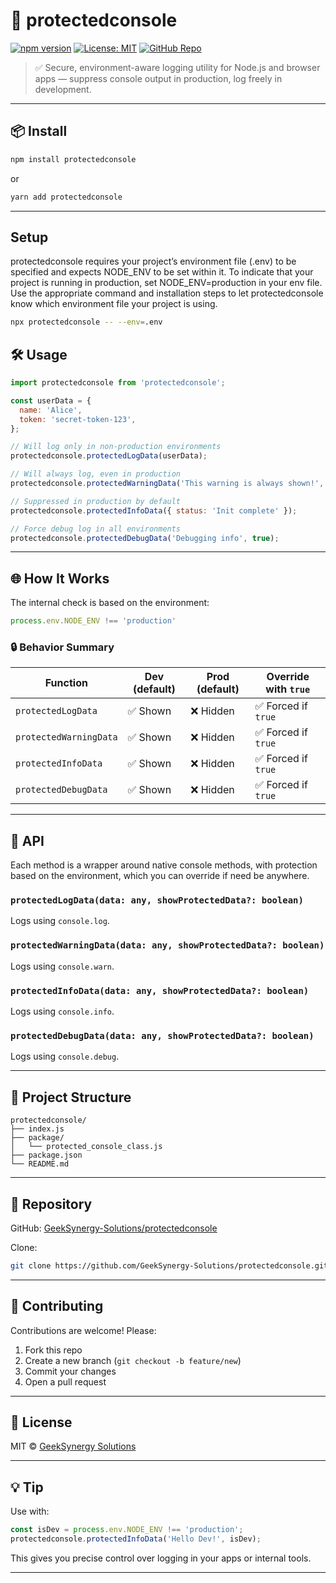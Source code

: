 # 🧼 protectedconsole

[![npm version](https://img.shields.io/npm/v/protectedconsole.svg)](https://www.npmjs.com/package/protectedconsole)
[![License: MIT](https://img.shields.io/badge/license-MIT-blue.svg)](https://opensource.org/licenses/MIT)
[![GitHub Repo](https://img.shields.io/badge/github-GeeksSynergy--Solutions%2Fprotectedconsole-blue?logo=github)](https://github.com/GeekSynergy-Solutions/protectedconsole)

> ✅ Secure, environment-aware logging utility for Node.js and browser apps — suppress console output in production, log freely in development.

---

## 📦 Install

```bash
npm install protectedconsole
```

or

```bash
yarn add protectedconsole
```

---

## Setup
protectedconsole requires your project’s environment file (.env) to be specified and expects NODE_ENV to be set within it. To indicate that your project is running in production, set NODE_ENV=production in your env file. Use the appropriate command and installation steps to let protectedconsole know which environment file your project is using.

```bash
npx protectedconsole -- --env=.env
```

## 🛠 Usage

```js
import protectedconsole from 'protectedconsole';

const userData = {
  name: 'Alice',
  token: 'secret-token-123',
};

// Will log only in non-production environments
protectedconsole.protectedLogData(userData);

// Will always log, even in production
protectedconsole.protectedWarningData('This warning is always shown!', true);

// Suppressed in production by default
protectedconsole.protectedInfoData({ status: 'Init complete' });

// Force debug log in all environments
protectedconsole.protectedDebugData('Debugging info', true);
```

---

## 🌐 How It Works

The internal check is based on the environment:

```js
process.env.NODE_ENV !== 'production'
```

### 🔒 Behavior Summary

| Function               | Dev (default) | Prod (default) | Override with `true` |
| ---------------------- | ------------- | -------------- | -------------------- |
| `protectedLogData`     | ✅ Shown       | ❌ Hidden       | ✅ Forced if `true`   |
| `protectedWarningData` | ✅ Shown       | ❌ Hidden       | ✅ Forced if `true`   |
| `protectedInfoData`    | ✅ Shown       | ❌ Hidden       | ✅ Forced if `true`   |
| `protectedDebugData`   | ✅ Shown       | ❌ Hidden       | ✅ Forced if `true`   |

---

## 🔧 API

Each method is a wrapper around native console methods, with protection based on the environment, which you can override if need be anywhere.

### `protectedLogData(data: any, showProtectedData?: boolean)`

Logs using `console.log`.

### `protectedWarningData(data: any, showProtectedData?: boolean)`

Logs using `console.warn`.

### `protectedInfoData(data: any, showProtectedData?: boolean)`

Logs using `console.info`.

### `protectedDebugData(data: any, showProtectedData?: boolean)`

Logs using `console.debug`.

---

## 📂 Project Structure

```
protectedconsole/
├── index.js
├── package/
│   └── protected_console_class.js
├── package.json
└── README.md
```

---

## 📍 Repository

GitHub: [GeekSynergy-Solutions/protectedconsole](https://github.com/GeekSynergy-Solutions/protectedconsole)

Clone:

```bash
git clone https://github.com/GeekSynergy-Solutions/protectedconsole.git
```

---

## 🤝 Contributing

Contributions are welcome! Please:

1. Fork this repo
2. Create a new branch (`git checkout -b feature/new`)
3. Commit your changes
4. Open a pull request

---

## 📄 License

MIT © [GeekSynergy Solutions](https://github.com/GeekSynergy-Solutions)

---

## 💡 Tip

Use with:

```js
const isDev = process.env.NODE_ENV !== 'production';
protectedconsole.protectedInfoData('Hello Dev!', isDev);
```

This gives you precise control over logging in your apps or internal tools.

---
